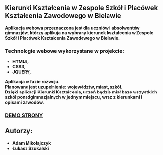 <h2>Kierunki Kształcenia w Zespole Szkół i Placówek Kształcenia Zawodowego w Bielawie</h2>
<b>Aplikacja webowa przeznaczona jest dla uczniów i absolwentów gimnazjów, którzy aplikuja na wybrany kierunek kształcenia w Zespole Szkół i Placówek Kształcenia Zawodowego w Bielawie.<b>

<h3>Technologie webowe wykorzystane w projekcie: </h3>
<ul>
<li>HTML5,</li>
<li>CSS3,</li>
<li>JQUERY,</li>
</ul>
Aplikacja w fazie rozwoju.
<br>
Planowane jest uzupełnienie: województw, miast, szkół.
<br>
Dzięki aplikacji Kierunki Kształcenia, uczeń będzie miał baze wszystkich szkół ponadgimnazjalnych w jednym miejscu, wraz z kierunkami i opisami zawodów.
<br>


<h3><a href="http://kalkulatorsieci.5v.pl/kierunki/" target="_blank">DEMO STRONY</a></h3>


<h2>Autorzy: </h2>
<ul>
<li>Adam Mikołajczyk</li>
<li>Łukasz Szukalski</li>
</ul>
